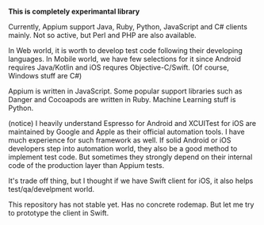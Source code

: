 **This is completely experimantal library**

Currently, Appium support Java, Ruby, Python, JavaScript and C# clients mainly.
Not so active, but Perl and PHP are also available.

In Web world, it is worth to develop test code following their developing languages.
In Mobile world, we have few selections for it since Android requires Java/Kotlin and iOS requres Objective-C/Swift. (Of course, Windows stuff are C#)

Appium is written in JavaScript. Some popular support libraries such as Danger and Cocoapods are written in Ruby. Machine Learning stuff is Python.



(notice)
I heavily understand Espresso for Android and XCUITest for iOS are maintained by Google and Apple as their official automation tools. I have much experience for such framework as well.
If solid Android or iOS developers step into automation world, they also be a good method to implement test code. But sometimes they strongly depend on their internal code of the production layer than Appium tests.

It's trade off thing, but I thought if we have Swift client for iOS, it also helps test/qa/develpment world.

This repository has not stable yet. Has no concrete rodemap. But let me try to prototype the client in Swift.


